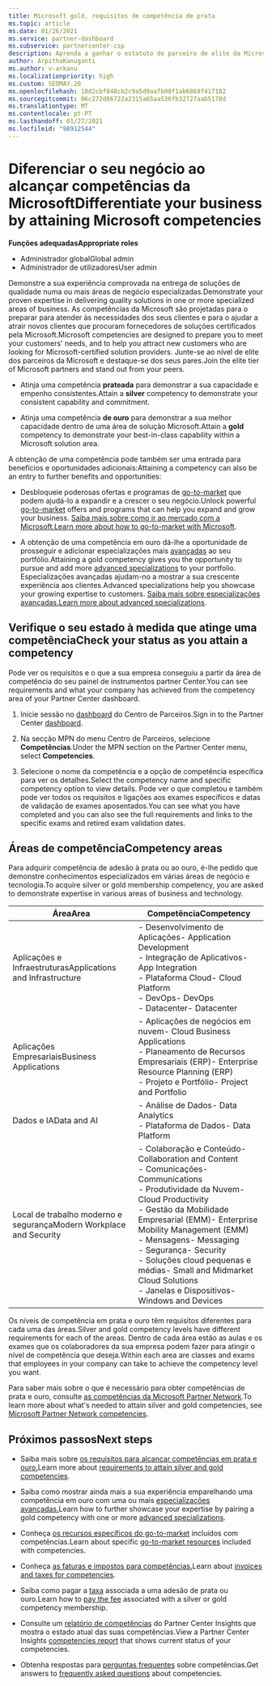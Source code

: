 ```yaml
---
title: Microsoft gold, requisitos de competência de prata
ms.topic: article
ms.date: 01/26/2021
ms.service: partner-dashboard
ms.subservice: partnercenter-csp
description: Aprenda a ganhar o estatuto de parceiro de elite da Microsoft e atraia novos clientes cumprindo os requisitos de competência para ganhar níveis de adesão de ouro e prata.
author: ArpithaKanuganti
ms.author: v-arkanu
ms.localizationpriority: high
ms.custom: SEOMAY.20
ms.openlocfilehash: 10d2cbf848cb2c9a5d9aafb98f1ab6869f417182
ms.sourcegitcommit: 06c272d86722a2315a65aa536fb32727aab5178d
ms.translationtype: MT
ms.contentlocale: pt-PT
ms.lasthandoff: 01/27/2021
ms.locfileid: "98912544"
---
```

# <a name="differentiate-your-business-by-attaining-microsoft-competencies"></a><span data-ttu-id="1f818-103">Diferenciar o seu negócio ao alcançar competências da Microsoft</span><span class="sxs-lookup"><span data-stu-id="1f818-103">Differentiate your business by attaining Microsoft competencies</span></span>

<span data-ttu-id="1f818-104">**Funções adequadas**</span><span class="sxs-lookup"><span data-stu-id="1f818-104">**Appropriate roles**</span></span>
- <span data-ttu-id="1f818-105">Administrador global</span><span class="sxs-lookup"><span data-stu-id="1f818-105">Global admin</span></span>
- <span data-ttu-id="1f818-106">Administrador de utilizadores</span><span class="sxs-lookup"><span data-stu-id="1f818-106">User admin</span></span>

<span data-ttu-id="1f818-107">Demonstre a sua experiência comprovada na entrega de soluções de qualidade numa ou mais áreas de negócio especializadas.</span><span class="sxs-lookup"><span data-stu-id="1f818-107">Demonstrate your proven expertise in delivering quality solutions in one or more specialized areas of business.</span></span> <span data-ttu-id="1f818-108">As competências da Microsoft são projetadas para o preparar para atender às necessidades dos seus clientes e para o ajudar a atrair novos clientes que procuram fornecedores de soluções certificados pela Microsoft.</span><span class="sxs-lookup"><span data-stu-id="1f818-108">Microsoft competencies are designed to prepare you to meet your customers' needs, and to help you attract new customers who are looking for Microsoft-certified solution providers.</span></span> <span data-ttu-id="1f818-109">Junte-se ao nível de elite dos parceiros da Microsoft e destaque-se dos seus pares.</span><span class="sxs-lookup"><span data-stu-id="1f818-109">Join the elite tier of Microsoft partners and stand out from your peers.</span></span>

- <span data-ttu-id="1f818-110">Atinja uma competência **prateada** para demonstrar a sua capacidade e empenho consistentes.</span><span class="sxs-lookup"><span data-stu-id="1f818-110">Attain a **silver** competency to demonstrate your consistent capability and commitment.</span></span>

- <span data-ttu-id="1f818-111">Atinja uma competência **de ouro** para demonstrar a sua melhor capacidade dentro de uma área de solução Microsoft.</span><span class="sxs-lookup"><span data-stu-id="1f818-111">Attain a **gold** competency to demonstrate your best-in-class capability within a Microsoft solution area.</span></span>

<span data-ttu-id="1f818-112">A obtenção de uma competência pode também ser uma entrada para benefícios e oportunidades adicionais:</span><span class="sxs-lookup"><span data-stu-id="1f818-112">Attaining a competency can also be an entry to further benefits and opportunities:</span></span>

- <span data-ttu-id="1f818-113">Desbloqueie poderosas ofertas e programas de [go-to-market](mpn-learn-about-go-to-market-benefits.md) que podem ajudá-lo a expandir e a crescer o seu negócio.</span><span class="sxs-lookup"><span data-stu-id="1f818-113">Unlock powerful [go-to-market](mpn-learn-about-go-to-market-benefits.md) offers and programs that can help you expand and grow your business.</span></span> <span data-ttu-id="1f818-114">[Saiba mais sobre como ir ao mercado com a Microsoft.](https://partner.microsoft.com/solutions/go-to-market)</span><span class="sxs-lookup"><span data-stu-id="1f818-114">[Learn more about how to go-to-market with Microsoft](https://partner.microsoft.com/solutions/go-to-market).</span></span>

- <span data-ttu-id="1f818-115">A obtenção de uma competência em ouro dá-lhe a oportunidade de prosseguir e adicionar especializações mais [avançadas](advanced-specializations.md) ao seu portfólio.</span><span class="sxs-lookup"><span data-stu-id="1f818-115">Attaining a gold competency gives you the opportunity to pursue and add more [advanced specializations](advanced-specializations.md) to your portfolio.</span></span> <span data-ttu-id="1f818-116">Especializações avançadas ajudam-no a mostrar a sua crescente experiência aos clientes.</span><span class="sxs-lookup"><span data-stu-id="1f818-116">Advanced specializations help you showcase your growing expertise to customers.</span></span> <span data-ttu-id="1f818-117">[Saiba mais sobre especializações avançadas.](https://partner.microsoft.com/membership/advanced-specialization)</span><span class="sxs-lookup"><span data-stu-id="1f818-117">[Learn more about advanced specializations](https://partner.microsoft.com/membership/advanced-specialization).</span></span>

## <a name="check-your-status-as-you-attain-a-competency"></a><span data-ttu-id="1f818-118">Verifique o seu estado à medida que atinge uma competência</span><span class="sxs-lookup"><span data-stu-id="1f818-118">Check your status as you attain a competency</span></span>

<span data-ttu-id="1f818-119">Pode ver os requisitos e o que a sua empresa conseguiu a partir da área de competência do seu painel de instrumentos partner Center.</span><span class="sxs-lookup"><span data-stu-id="1f818-119">You can see requirements and what your company has achieved from the competency area of your Partner Center dashboard.</span></span>

1. <span data-ttu-id="1f818-120">Inicie sessão no [dashboard](https://partner.microsoft.com/dashboard/home) do Centro de Parceiros.</span><span class="sxs-lookup"><span data-stu-id="1f818-120">Sign in to the Partner Center [dashboard](https://partner.microsoft.com/dashboard/home).</span></span>

2. <span data-ttu-id="1f818-121">Na secção MPN do menu Centro de Parceiros, selecione **Competências**.</span><span class="sxs-lookup"><span data-stu-id="1f818-121">Under the MPN section on the Partner Center menu, select **Competencies**.</span></span>

3. <span data-ttu-id="1f818-122">Selecione o nome da competência e a opção de competência específica para ver os detalhes.</span><span class="sxs-lookup"><span data-stu-id="1f818-122">Select the competency name and specific competency option to view details.</span></span> <span data-ttu-id="1f818-123">Pode ver o que completou e também pode ver todos os requisitos e ligações aos exames específicos e datas de validação de exames aposentados.</span><span class="sxs-lookup"><span data-stu-id="1f818-123">You can see what you have completed and you can also see the full requirements and links to the specific exams and retired exam validation dates.</span></span>

## <a name="competency-areas"></a><span data-ttu-id="1f818-124">Áreas de competência</span><span class="sxs-lookup"><span data-stu-id="1f818-124">Competency areas</span></span>

<span data-ttu-id="1f818-125">Para adquirir competência de adesão à prata ou ao ouro, é-lhe pedido que demonstre conhecimentos especializados em várias áreas de negócio e tecnologia.</span><span class="sxs-lookup"><span data-stu-id="1f818-125">To acquire silver or gold membership competency, you are asked to demonstrate expertise in various areas of business and technology.</span></span>

|<span data-ttu-id="1f818-126">**Área**</span><span class="sxs-lookup"><span data-stu-id="1f818-126">**Area**</span></span>            |<span data-ttu-id="1f818-127">**Competência**</span><span class="sxs-lookup"><span data-stu-id="1f818-127">**Competency**</span></span>                    |
|--------------------|--------------------------------|
|<span data-ttu-id="1f818-128">Aplicações e Infraestruturas</span><span class="sxs-lookup"><span data-stu-id="1f818-128">Applications and Infrastructure</span></span>| <span data-ttu-id="1f818-129">- Desenvolvimento de Aplicações</span><span class="sxs-lookup"><span data-stu-id="1f818-129">- Application Development</span></span><br/> <span data-ttu-id="1f818-130">- Integração de Aplicativos</span><span class="sxs-lookup"><span data-stu-id="1f818-130">- App Integration</span></span><br/> <span data-ttu-id="1f818-131">- Plataforma Cloud</span><span class="sxs-lookup"><span data-stu-id="1f818-131">- Cloud Platform</span></span><br/> <span data-ttu-id="1f818-132">- DevOps</span><span class="sxs-lookup"><span data-stu-id="1f818-132">- DevOps</span></span><br/> <span data-ttu-id="1f818-133">- Datacenter</span><span class="sxs-lookup"><span data-stu-id="1f818-133">- Datacenter</span></span> |
|<span data-ttu-id="1f818-134">Aplicações Empresariais</span><span class="sxs-lookup"><span data-stu-id="1f818-134">Business Applications</span></span> | <span data-ttu-id="1f818-135">- Aplicações de negócios em nuvem</span><span class="sxs-lookup"><span data-stu-id="1f818-135">- Cloud Business Applications</span></span></br> <span data-ttu-id="1f818-136">- Planeamento de Recursos Empresariais (ERP)</span><span class="sxs-lookup"><span data-stu-id="1f818-136">- Enterprise Resource Planning (ERP)</span></span></br> <span data-ttu-id="1f818-137">- Projeto e Portfólio</span><span class="sxs-lookup"><span data-stu-id="1f818-137">- Project and Portfolio</span></span> |
|<span data-ttu-id="1f818-138">Dados e IA</span><span class="sxs-lookup"><span data-stu-id="1f818-138">Data and AI</span></span>| <span data-ttu-id="1f818-139">- Análise de Dados</span><span class="sxs-lookup"><span data-stu-id="1f818-139">- Data Analytics</span></span><br/> <span data-ttu-id="1f818-140">- Plataforma de Dados</span><span class="sxs-lookup"><span data-stu-id="1f818-140">- Data Platform</span></span> |
|<span data-ttu-id="1f818-141">Local de trabalho moderno e segurança</span><span class="sxs-lookup"><span data-stu-id="1f818-141">Modern Workplace and Security</span></span> | <span data-ttu-id="1f818-142">- Colaboração e Conteúdo</span><span class="sxs-lookup"><span data-stu-id="1f818-142">- Collaboration and Content</span></span><br/> <span data-ttu-id="1f818-143">- Comunicações</span><span class="sxs-lookup"><span data-stu-id="1f818-143">- Communications</span></span><br/> <span data-ttu-id="1f818-144">- Produtividade da Nuvem</span><span class="sxs-lookup"><span data-stu-id="1f818-144">- Cloud Productivity</span></span><br/> <span data-ttu-id="1f818-145">- Gestão da Mobilidade Empresarial (EMM)</span><span class="sxs-lookup"><span data-stu-id="1f818-145">- Enterprise Mobility Management (EMM)</span></span><br/> <span data-ttu-id="1f818-146">- Mensagens</span><span class="sxs-lookup"><span data-stu-id="1f818-146">- Messaging</span></span><br/> <span data-ttu-id="1f818-147">- Segurança</span><span class="sxs-lookup"><span data-stu-id="1f818-147">- Security</span></span><br/> <span data-ttu-id="1f818-148">- Soluções cloud pequenas e médias</span><span class="sxs-lookup"><span data-stu-id="1f818-148">- Small and Midmarket Cloud Solutions</span></span><br/> <span data-ttu-id="1f818-149">- Janelas e Dispositivos</span><span class="sxs-lookup"><span data-stu-id="1f818-149">- Windows and Devices</span></span> |

<span data-ttu-id="1f818-150">Os níveis de competência em prata e ouro têm requisitos diferentes para cada uma das áreas.</span><span class="sxs-lookup"><span data-stu-id="1f818-150">Silver and gold competency levels have different requirements for each of the areas.</span></span> <span data-ttu-id="1f818-151">Dentro de cada área estão as aulas e os exames que os colaboradores da sua empresa podem fazer para atingir o nível de competência que deseja.</span><span class="sxs-lookup"><span data-stu-id="1f818-151">Within each area are classes and exams that employees in your company can take to achieve the competency level you want.</span></span> 

<span data-ttu-id="1f818-152">Para saber mais sobre o que é necessário para obter competências de prata e ouro, consulte [as competências da Microsoft Partner Network](https://partner.microsoft.com/membership/competencies).</span><span class="sxs-lookup"><span data-stu-id="1f818-152">To learn more about what's needed to attain silver and gold competencies, see [Microsoft Partner Network competencies](https://partner.microsoft.com/membership/competencies).</span></span>

## <a name="next-steps"></a><span data-ttu-id="1f818-153">Próximos passos</span><span class="sxs-lookup"><span data-stu-id="1f818-153">Next steps</span></span>

- <span data-ttu-id="1f818-154">Saiba mais sobre [os requisitos para alcançar competências em prata e ouro.](https://partner.microsoft.com/membership/competencies)</span><span class="sxs-lookup"><span data-stu-id="1f818-154">Learn more about [requirements to attain silver and gold competencies](https://partner.microsoft.com/membership/competencies).</span></span>

- <span data-ttu-id="1f818-155">Saiba como mostrar ainda mais a sua experiência emparelhando uma competência em ouro com uma ou mais [especializações avançadas.](advanced-specializations.md)</span><span class="sxs-lookup"><span data-stu-id="1f818-155">Learn how to further showcase your expertise by pairing a gold competency with one or more [advanced specializations](advanced-specializations.md).</span></span>

- <span data-ttu-id="1f818-156">Conheça [os recursos específicos do go-to-market](mpn-learn-about-go-to-market-benefits.md) incluídos com competências.</span><span class="sxs-lookup"><span data-stu-id="1f818-156">Learn about specific [go-to-market resources](mpn-learn-about-go-to-market-benefits.md) included with competencies.</span></span>

- <span data-ttu-id="1f818-157">Conheça [as faturas e impostos para competências.](mpn-view-print-maps-invoice.md)</span><span class="sxs-lookup"><span data-stu-id="1f818-157">Learn about [invoices and taxes for competencies](mpn-view-print-maps-invoice.md).</span></span>

- <span data-ttu-id="1f818-158">Saiba como pagar a [taxa](mpn-pay-fee-silver-gold-competency.md) associada a uma adesão de prata ou ouro.</span><span class="sxs-lookup"><span data-stu-id="1f818-158">Learn how to [pay the fee](mpn-pay-fee-silver-gold-competency.md) associated with a silver or gold competency membership.</span></span>

- <span data-ttu-id="1f818-159">Consulte um [relatório de competências](pci-competencies-report.md) do Partner Center Insights que mostra o estado atual das suas competências.</span><span class="sxs-lookup"><span data-stu-id="1f818-159">View a Partner Center Insights [competencies report](pci-competencies-report.md) that shows current status of your competencies.</span></span>

- <span data-ttu-id="1f818-160">Obtenha respostas para [perguntas frequentes](competencies-faq.md) sobre competências.</span><span class="sxs-lookup"><span data-stu-id="1f818-160">Get answers to [frequently asked questions](competencies-faq.md) about competencies.</span></span>
